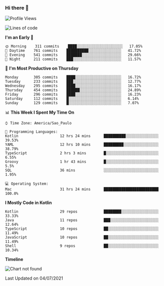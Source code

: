 ### Hi there 👋

<!--
**fernandonogueira/fernandonogueira** is a ✨ _special_ ✨ repository because its `README.md` (this file) appears on your GitHub profile.

Here are some ideas to get you started:

- 🔭 I’m currently working on ...
- 🌱 I’m currently learning ...
- 👯 I’m looking to collaborate on ...
- 🤔 I’m looking for help with ...
- 💬 Ask me about ...
- 📫 How to reach me: ...
- 😄 Pronouns: ...
- ⚡ Fun fact: ...
-->

<!--START_SECTION:waka-->
![Profile Views](http://img.shields.io/badge/Profile%20Views-3-blue)

![Lines of code](https://img.shields.io/badge/From%20Hello%20World%20I%27ve%20Written-519642%20lines%20of%20code-blue)

**I'm an Early 🐤** 

```text
🌞 Morning    311 commits    ████░░░░░░░░░░░░░░░░░░░░░   17.05% 
🌆 Daytime    761 commits    ██████████░░░░░░░░░░░░░░░   41.72% 
🌃 Evening    541 commits    ███████░░░░░░░░░░░░░░░░░░   29.66% 
🌙 Night      211 commits    ███░░░░░░░░░░░░░░░░░░░░░░   11.57%

```
📅 **I'm Most Productive on Thursday** 

```text
Monday       305 commits    ████░░░░░░░░░░░░░░░░░░░░░   16.72% 
Tuesday      233 commits    ███░░░░░░░░░░░░░░░░░░░░░░   12.77% 
Wednesday    295 commits    ████░░░░░░░░░░░░░░░░░░░░░   16.17% 
Thursday     454 commits    ██████░░░░░░░░░░░░░░░░░░░   24.89% 
Friday       296 commits    ████░░░░░░░░░░░░░░░░░░░░░   16.23% 
Saturday     112 commits    █░░░░░░░░░░░░░░░░░░░░░░░░   6.14% 
Sunday       129 commits    █░░░░░░░░░░░░░░░░░░░░░░░░   7.07%

```


📊 **This Week I Spent My Time On** 

```text
⌚︎ Time Zone: America/Sao_Paulo

💬 Programming Languages: 
Kotlin                   12 hrs 24 mins      ██████████░░░░░░░░░░░░░░░   39.53% 
YAML                     12 hrs 10 mins      █████████░░░░░░░░░░░░░░░░   38.79% 
TypeScript               2 hrs 3 mins        █░░░░░░░░░░░░░░░░░░░░░░░░   6.55% 
Groovy                   1 hr 43 mins        █░░░░░░░░░░░░░░░░░░░░░░░░   5.5% 
SQL                      36 mins             ░░░░░░░░░░░░░░░░░░░░░░░░░   1.95%

💻 Operating System: 
Mac                      31 hrs 24 mins      █████████████████████████   100.0%

```

**I Mostly Code in Kotlin** 

```text
Kotlin                   29 repos            ████████░░░░░░░░░░░░░░░░░   33.33% 
Java                     11 repos            ███░░░░░░░░░░░░░░░░░░░░░░   12.64% 
TypeScript               10 repos            ██░░░░░░░░░░░░░░░░░░░░░░░   11.49% 
JavaScript               10 repos            ██░░░░░░░░░░░░░░░░░░░░░░░   11.49% 
Shell                    9 repos             ██░░░░░░░░░░░░░░░░░░░░░░░   10.34%

```


**Timeline**

![Chart not found](https://raw.githubusercontent.com/fernandonogueira/fernandonogueira/master/charts/bar_graph.png) 


 Last Updated on 04/07/2021
<!--END_SECTION:waka-->

